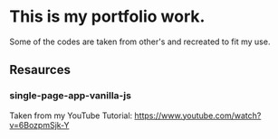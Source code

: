 # This is my portfolio work. 

Some of the codes are taken from other's and recreated to fit my use.


## Resaurces

### single-page-app-vanilla-js
Taken from my YouTube Tutorial:
https://www.youtube.com/watch?v=6BozpmSjk-Y
